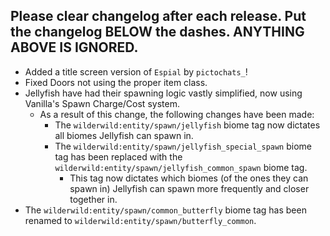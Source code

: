 Please clear changelog after each release.
Put the changelog BELOW the dashes. ANYTHING ABOVE IS IGNORED.
-----------------
- Added a title screen version of `Espial` by `pictochats_`!
- Fixed Doors not using the proper item class.
- Jellyfish have had their spawning logic vastly simplified, now using Vanilla's Spawn Charge/Cost system.
  - As a result of this change, the following changes have been made:
    - The `wilderwild:entity/spawn/jellyfish` biome tag now dictates all biomes Jellyfish can spawn in.
    - The `wilderwild:entity/spawn/jellyfish_special_spawn` biome tag has been replaced with the `wilderwild:entity/spawn/jellyfish_common_spawn` biome tag.
      - This tag now dictates which biomes (of the ones they can spawn in) Jellyfish can spawn more frequently and closer together in.
- The `wilderwild:entity/spawn/common_butterfly` biome tag has been renamed to `wilderwild:entity/spawn/butterfly_common`.

